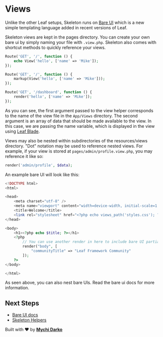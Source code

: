 # Views

Unlike the other Leaf setups, Skeleton runs on [Bare UI](/leaf/v/2.5.0/views/bareui) which is a new simple templating language added in recent versions of Leaf.

Skeleton views are kept in the pages directory. You can create your own bare ui by simply naming your file with `.view.php`. Skeleton also comes with shortcut methods to quickly reference your views.

```php
Route('GET', '/', function () {
    echo View('hello', ['name' => 'Mike']);
});

Route('GET', '/', function () {
    markup(View('hello', ['name' => 'Mike']));
});

Route('GET', '/dashboard', function () {
    render('hello', ['name' => 'Mike']);
});
```

As you can see, the first argument passed to the view helper corresponds to the name of the view file in the `App/Views` directory. The second argument is an array of data that should be made available to the view. In this case, we are passing the name variable, which is displayed in the view using [Leaf Blade](leaf/v/2.5.0/views/blade).

Views may also be nested within subdirectories of the resources/views directory. "Dot" notation may be used to reference nested views. For example, if your view is stored at `pages/admin/profile.view.php`, you may reference it like so:

```php
render('admin/profile', $data);
```

An example bare UI will look like this:

```php
<!DOCTYPE html>
<html>

<head>
    <meta charset="utf-8" />
    <meta name="viewport" content="width=device-width, initial-scale=1.0">
    <title>Welcome</title>
    <link rel="stylesheet" href="<?php echo views_path('styles.css'); ?>">
</head>

<body>
    <h1><?php echo $title; ?></h1>
    <?php
        // You can use another render in here to include bare UI partials
        render("body", [
            "communityTitle" => "Leaf Framework Community"
        ]);
    ?>
</body>

</html>
```

As seen above, you can also nest bare UIs. Read the bare ui docs for more information.

## Next Steps

- [Bare UI docs](/leaf/v/2.5.0/views/bareui)
- [Skeleton Helpers](/leaf-api/v/2.0/utils/functions)

Built with ❤ by [**Mychi Darko**](//mychi.netlify.app)
